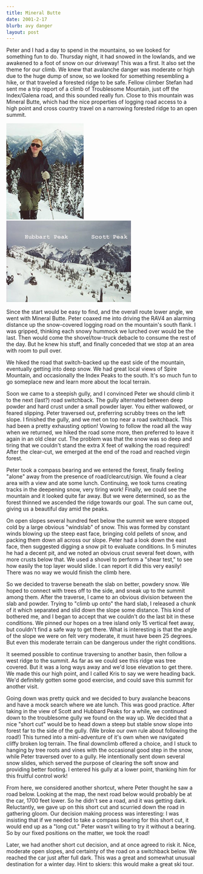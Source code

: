 ```yaml
---
title: Mineral Butte
date: 2001-2-17
blurb: avy danger
layout: post
---
```


Peter and I had a day to spend in the mountains, so we looked for
something fun to do. Thursday night, it had snowed in the lowlands,
and we awakened to a foot of snow on our driveway! This was a first.
It also set the theme for our climb. We knew that avalanche
danger was moderate or high due to the huge dump of snow, so we
looked for something resembling a hike, or that traveled a forested
ridge to be safe. Fellow climber Stefan had sent me a trip report
of a climb of Troublesome Mountain, just off the Index/Galena road,
and this sounded really fun. Close to this mountain was Mineral Butte,
which had the nice properties of logging road access to a high point
and cross country travel on a narrowing forested ridge to an open
summit. 


![Michael posing as usual](images/michmodel.jpg)
![Scott Peak and Troublesome Mountain](images/troublesome.jpg)

Since the start would be easy to find, and the overall route lower
angle, we went with Mineral Butte. Peter coaxed me into driving the
RAV4 an alarming distance up the snow-covered logging road on the
mountain's south flank. I was gripped, thinking each snowy hummock
we lurched over would be the last. Then would come the shovel/tow-truck
debacle to consume the rest of the day. But he knew his stuff, and
finally conceded that we stop at an area with room to pull over.


We hiked the road that switch-backed up the east side of the mountain,
eventually getting into deep snow. We had great local views of
Spire Mountain, and occasionally the Index Peaks to the south. It's
so much fun to go someplace new and learn more about the local terrain.


Soon we came to a steepish gully, and I convinced Peter we should
climb it to the next (last?) road switchback. The gully alternated
between deep powder and hard crust under a small powder layer. You
either wallowed, or feared slipping. Peter traversed out, preferring
scrubby trees on the left slope. I finished the gully, and we met
on top near a road switchback. This had been a pretty exhausting
option! Vowing to follow the road all the way when we returned,
we hiked the road some more, then preferred to leave it again in
an old clear cut. The problem was that the snow was so deep and
tiring that we couldn't stand the extra X feet of walking the
road required! After the clear-cut, we emerged at the end of the
road and reached virgin forest.


Peter took a compass bearing and we entered the forest, finally feeling
"alone" away from the presence of road/clearcut/sign. We found a clear
area with a view and ate some lunch. Continuing, we took turns creating
tracks in the deepening snow, very tiring work! Finally, we could see
the mountain and it looked quite far away. But we were determined, so
as the forest thinned we ascended the ridge towards our goal. The
sun came out, giving us a beautiful day amid the peaks.


On open slopes several hundred feet below the summit we were stopped cold
by a large obvious "windslab" of snow. This was formed by constant winds
blowing up the steep east face, bringing cold pellets of snow, and packing
them down all across our slope. Peter had a look down the east face, then
suggested digging a snow pit to evaluate conditions. In 5 minutes he had
a decent pit, and we noted an obvious crust several feet down, with more
crusts below that. We used a shovel to perform a "shear test," to see how
easily the top layer would slide. I can report it did this very easily!
There was no way we would finish the climb here.


So we decided to traverse beneath the slab on better, powdery snow. We hoped
to connect with trees off to the side, and sneak up to the summit among them.
After the traverse, I came to an obvious division between the slab and powder.
Trying to "climb up onto" the hard slab, I released a chunk of it which separated
and slid down the slope some distance. This kind of bothered me, and I began
to accept that we couldn't do the last bit in these conditions. We pinned our
hopes on a tree island only 15 vertical feet away, but couldn't find a safe
way to get there. What is interesting is that the angle of the slope we were
on felt very moderate, it must have been 25 degrees. But even this moderate
terrain can be dangerous under the right conditions.


It seemed possible to continue traversing to another basin, then follow a
west ridge to the summit. As far as we could see this ridge was tree covered.
But it was a long ways away and we'd lose elevation to get there. We made this
our high point, and I called Kris to say we were heading back. We'd definitely
gotten some good exercise, and could save this summit for another visit.


Going down was pretty quick and we decided to bury avalanche beacons and have
a mock search where we ate lunch. This was good practice. After taking in
the view of Scott and Hubbard Peaks for a while, we continued down to the troublesome
gully we found on the way up. We decided that a nice "short cut" would be to head
down a steep but stable snow slope into forest far to the side of the gully.
(We broke our own rule about following the road!) This turned into a mini-adventure
of it's own when we navigated cliffy broken log terrain. The final downclimb
offered a choice, and I stuck to hanging by tree roots and vines with the
occasional good step in the snow, while Peter traversed over to a gully. He
intentionally sent down several snow slides, which served the purpose of
clearing the soft snow and providing better footing. I entered his gully at
a lower point, thanking him for this fruitful control work!


From here, we considered another shortcut, where Peter thought he saw a road below.
Looking at the map, the next road below would probably be at the car, 1700 feet
lower. So he didn't see a road, and it was getting dark. Reluctantly, we gave
up on this short cut and scurried down the road in gathering gloom. Our decision
making process was interesting: I was insisting that if we needed to take a
compass bearing for this short cut, it would end up as a "long cut." Peter wasn't
willing to try it without a bearing. So by our fixed positions on the matter, we
took the road!


Later, we had another short cut decision, and at once agreed to risk it. Nice,
moderate open slopes, and certainty of the road on a switchback below. We
reached the car just after full dark. This was a great and somewhat unusual
destination for a winter day. Hint to skiers: this would make a great ski tour.


